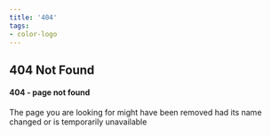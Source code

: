 ```yaml
---
title: '404'
tags:
- color-logo
---
```


<!-- Done for the new website! -->
<section class="breadcrumb-area">
         <div class="breadcrumb-shape"></div>
         <div class="container">
            <div class="row">
               <div class="col-lg-12">
                  <div class="breadcrumb-inn">
                     <div class="section-title wow fadeInUp" data-wow-duration="1s" data-wow-delay="0.3s" style="visibility: visible; animation-duration: 1s; animation-delay: 0.3s; animation-name: fadeInUp;">
                       <h2>404 <span>Not Found</span></h2>
                     </div>
                  </div>
               </div>
            </div>
         </div>
</section>


<!-- Error Page Area Start -->
<div class="error-page-area">
<div class="container-fluid">
 <div class="row">
 <div class="col-md-12">
<div class="error-page-box">
<h4>404 - page not found</h4>
 <p>The page you are looking for might have been removed had its name changed or is temporarily unavailable</p>
</div>
 </div>
 </div>
</div>
</div>
<!-- Error Page Area End -->